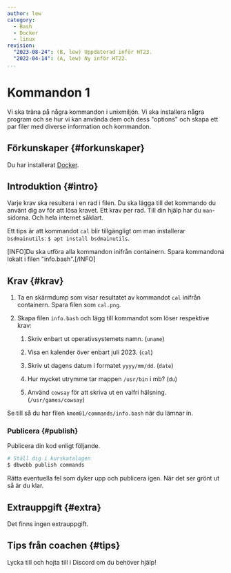 ```yaml
---
author: lew
category:
  - Bash
  - Docker
  - linux
revision:
  "2023-08-24": (B, lew) Uppdaterad inför HT23.
  "2022-04-14": (A, lew) Ny inför HT22.
...
```


# Kommandon 1

Vi ska träna på några kommandon i unixmiljön. Vi ska installera några program och se hur vi kan använda dem och dess "options" och skapa ett par filer med diverse information och kommandon.

<!--more-->

## Förkunskaper {#forkunskaper}

Du har installerat [Docker](kunskap/installera-virtualiseringsmiljon-docker).

## Introduktion {#intro}

Varje krav ska resultera i en rad i filen. Du ska lägga till det kommando du använt dig av för att lösa kravet. Ett krav per rad. Till din hjälp har du `man`-sidorna. Och hela internet såklart.

Ett tips är att kommandot `cal` blir tillgängligt om man installerar `bsdmainutils`: `$ apt install bsdmainutils`.

[INFO]Du ska utföra alla kommandon inifrån containern. Spara kommandona lokalt i filen "info.bash".[/INFO]

## Krav {#krav}

1. Ta en skärmdump som visar resultatet av kommandot `cal` inifrån containern. Spara filen som `cal.png`.

1. Skapa filen `info.bash` och lägg till kommandot som löser respektive krav:

   1. Skriv enbart ut operativsystemets namn. (`uname`)

   1. Visa en kalender över enbart juli 2023. (`cal`)

   1. Skriv ut dagens datum i formatet `yyyy/mm/dd`. (`date`)

   1. Hur mycket utrymme tar mappen `/usr/bin` i mb? (`du`)

   1. Använd `cowsay` för att skriva ut en valfri hälsning. (`/usr/games/cowsay`)

Se till så du har filen `kmom01/commands/info.bash` när du lämnar in.



### Publicera {#publish}

Publicera din kod enligt följande.

```bash
# Ställ dig i kurskatalogen
$ dbwebb publish commands
```

Rätta eventuella fel som dyker upp och publicera igen. När det ser grönt ut så är du klar.

## Extrauppgift {#extra}

Det finns ingen extrauppgift.

## Tips från coachen {#tips}

Lycka till och hojta till i Discord om du behöver hjälp!
